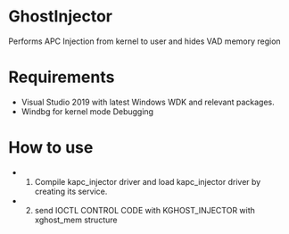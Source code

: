 # GhostInjector
Performs APC Injection from kernel to user and hides VAD memory region

# Requirements
-  Visual Studio 2019 with latest Windows WDK and relevant packages.
-  Windbg for kernel mode Debugging

# How to use
- 1. Compile kapc_injector driver and load kapc_injector driver by creating its service.
- 2. send IOCTL CONTROL CODE with KGHOST_INJECTOR with xghost_mem structure
